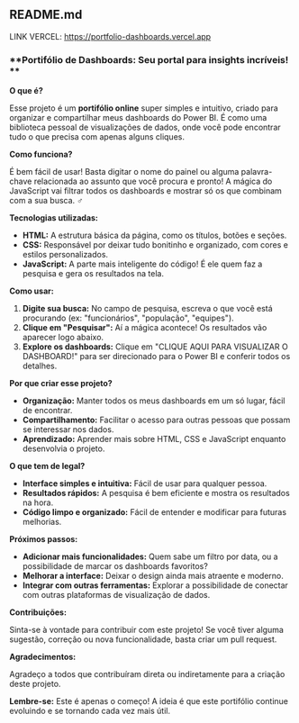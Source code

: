 ## **README.md**

LINK VERCEL: https://portfolio-dashboards.vercel.app

### **Portifólio de Dashboards: Seu portal para insights incríveis! **

**O que é?**

Esse projeto é um **portifólio online** super simples e intuitivo, criado para organizar e compartilhar meus dashboards do Power BI. É como uma biblioteca pessoal de visualizações de dados, onde você pode encontrar tudo o que precisa com apenas alguns cliques. 

**Como funciona?**

É bem fácil de usar! Basta digitar o nome do painel ou alguma palavra-chave relacionada ao assunto que você procura e pronto! A mágica do JavaScript vai filtrar todos os dashboards e mostrar só os que combinam com a sua busca. ‍♂️

**Tecnologias utilizadas:**

* **HTML:** A estrutura básica da página, como os títulos, botões e seções.
* **CSS:** Responsável por deixar tudo bonitinho e organizado, com cores e estilos personalizados.
* **JavaScript:** A parte mais inteligente do código! É ele quem faz a pesquisa e gera os resultados na tela.

**Como usar:**

1. **Digite sua busca:** No campo de pesquisa, escreva o que você está procurando (ex: "funcionários", "população", "equipes").
2. **Clique em "Pesquisar":** Aí a mágica acontece! Os resultados vão aparecer logo abaixo.
3. **Explore os dashboards:** Clique em "CLIQUE AQUI PARA VISUALIZAR O DASHBOARD!" para ser direcionado para o Power BI e conferir todos os detalhes.

**Por que criar esse projeto?**

* **Organização:** Manter todos os meus dashboards em um só lugar, fácil de encontrar.
* **Compartilhamento:** Facilitar o acesso para outras pessoas que possam se interessar nos dados.
* **Aprendizado:** Aprender mais sobre HTML, CSS e JavaScript enquanto desenvolvia o projeto.

**O que tem de legal?**

* **Interface simples e intuitiva:** Fácil de usar para qualquer pessoa.
* **Resultados rápidos:** A pesquisa é bem eficiente e mostra os resultados na hora.
* **Código limpo e organizado:** Fácil de entender e modificar para futuras melhorias.

**Próximos passos:**

* **Adicionar mais funcionalidades:** Quem sabe um filtro por data, ou a possibilidade de marcar os dashboards favoritos?
* **Melhorar a interface:** Deixar o design ainda mais atraente e moderno.
* **Integrar com outras ferramentas:** Explorar a possibilidade de conectar com outras plataformas de visualização de dados.

**Contribuições:**

Sinta-se à vontade para contribuir com este projeto! Se você tiver alguma sugestão, correção ou nova funcionalidade, basta criar um pull request. 

**Agradecimentos:**

Agradeço a todos que contribuíram direta ou indiretamente para a criação deste projeto. 

**Lembre-se:** Este é apenas o começo! A ideia é que este portifólio continue evoluindo e se tornando cada vez mais útil.
